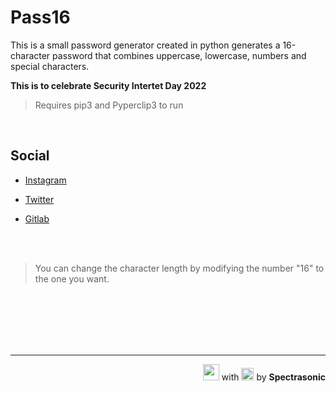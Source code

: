 # Pass16

This is a small password generator created in python generates a 16-character password that combines uppercase, lowercase, numbers and special characters.

**This is to celebrate Security Intertet Day 2022**

> Requires pip3 and Pyperclip3 to run

<br>

## Social

- [Instagram](https://instagram.com/spectrasonic117)

- [Twitter](https://twwitter.com/spectrasonic117)
- [Gitlab](https://gitlab.com/spectrasonic)

<br>
<br>

> You can change the character length by modifying the number "16" to the one you want.

<br>
<br>
<br>
<br>
<br>

---

<p align="right"> <img src="https://user-images.githubusercontent.com/77695108/153060336-03728b61-aa48-4aa3-bb0f-4de4e75af52b.svg" width="26"> with <img src="https://user-images.githubusercontent.com/77695108/153060337-32fc519e-a361-401a-be71-dda876e11033.svg" width="20"> by <b>Spectrasonic</b><p>
